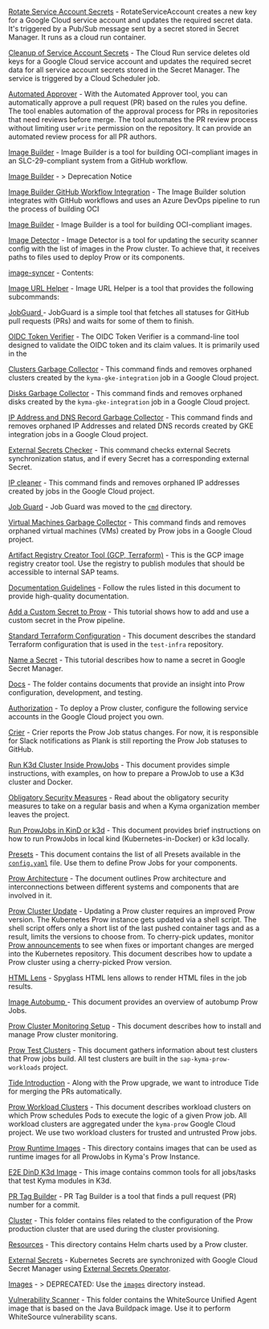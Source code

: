 [Rotate Service Account Secrets](/cmd/cloud-run/rotate-service-account/README.md) - RotateServiceAccount creates a new key for a Google Cloud service account and updates the required secret data. It's triggered by a  Pub/Sub message sent by a secret stored in Secret Manager. It runs as a cloud run container.

[Cleanup of Service Account Secrets](/cmd/cloud-run/service-account-keys-cleaner/README.md) - The Cloud Run service deletes old keys for a Google Cloud service account and updates the required secret data for all service account secrets stored in the Secret Manager. The service is triggered by a Cloud Scheduler job.

[Automated Approver](/cmd/external-plugins/automated-approver/README.md) - With the Automated Approver tool, you can automatically approve a pull request (PR) based on the rules you define. The tool enables automation of the approval process for PRs in repositories that need reviews before merge. The tool automates the PR review process without limiting user `write` permission on the repository. It can provide an automated review process for all PR authors.

[Image Builder](/cmd/image-builder/README.md) - Image Builder is a tool for building OCI-compliant images in an SLC-29-compliant system from a GitHub workflow.

[Image Builder](/cmd/image-builder/README_deprecated.md) - > Deprecation Notice

[Image Builder GitHub Workflow Integration](/cmd/image-builder/github-workflow-integration.md) - The Image Builder solution integrates with GitHub workflows and uses an Azure DevOps pipeline to run the process of building OCI

[Image Builder](/cmd/image-builder/image-builder.md) - Image Builder is a tool for building OCI-compliant images.

[Image Detector](/cmd/image-detector/README.md) - Image Detector is a tool for updating the security scanner config with the list of images in the Prow cluster. To achieve that, it receives paths to files used to deploy Prow or its components.

[image-syncer](/cmd/image-syncer/README.md) - Contents:

[Image URL Helper](/cmd/image-url-helper/README.md) - Image URL Helper is a tool that provides the following subcommands:

[JobGuard ](/cmd/jobguard/README.md) - JobGuard is a simple tool that fetches all statuses for GitHub pull requests (PRs) and waits for some of them to finish.

[OIDC Token Verifier](/cmd/oidc-token-verifier/README.md) - The OIDC Token Verifier is a command-line tool designed to validate the OIDC token and its claim values. It is primarily used in the

[Clusters Garbage Collector](/cmd/tools/clusterscollector/README.md) - This command finds and removes orphaned clusters created by the `kyma-gke-integration` job in a Google Cloud project.

[Disks Garbage Collector](/cmd/tools/diskscollector/README.md) - This command finds and removes orphaned disks created by the `kyma-gke-integration` job in a Google Cloud project.

[IP Address and DNS Record Garbage Collector](/cmd/tools/dnscollector/README.md) - This command finds and removes orphaned IP Addresses and related DNS records created by GKE integration jobs in a Google Cloud project.

[External Secrets Checker](/cmd/tools/externalsecretschecker/README.md) - This command checks external Secrets synchronization status, and if every Secret has a corresponding external Secret.

[IP cleaner](/cmd/tools/ipcleaner/README.md) - This command finds and removes orphaned IP addresses created by jobs in the Google Cloud project.

[Job Guard](/cmd/tools/jobguard/README.md) - Job Guard was moved to the [`cmd`](/cmd/jobguard) directory.

[Virtual Machines Garbage Collector](/cmd/tools/vmscollector/README.md) - This command finds and removes orphaned virtual machines (VMs) created by Prow jobs in a Google Cloud project.

[Artifact Registry Creator Tool (GCP, Terraform)](/configs/terraform/modules/artifact-registry/README.md) - This is the GCP image registry creator tool. Use the registry to publish modules that should be accessible to internal SAP teams.

[Documentation Guidelines](/docs/documentation_guidelines.md) - Follow the rules listed in this document to provide high-quality documentation.

[Add a Custom Secret to Prow](/docs/how-to/how-to-add-custom-secret.md) - This tutorial shows how to add and use a custom secret in the Prow pipeline.

[Standard Terraform Configuration](/docs/how-to/how-to-create-standard-terraform-config.md) - This document describes the standard Terraform configuration that is used in the `test-infra` repository. 

[Name a Secret](/docs/how-to/how-to-name-secret.md) - This tutorial describes how to name a secret in Google Secret Manager.

[Docs](/docs/prow/README.md) - The folder contains documents that provide an insight into Prow configuration, development, and testing.

[Authorization](/docs/prow/authorization.md) - To deploy a Prow cluster, configure the following service accounts in the Google Cloud project you own.

[Crier](/docs/prow/crier.md) - Crier reports the Prow Job status changes. For now, it is responsible for Slack notifications as Plank is still reporting the Prow Job statuses to GitHub.

[Run K3d Cluster Inside ProwJobs](/docs/prow/k3d-no-ssh.md) - This document provides simple instructions, with examples, on how to prepare a ProwJob to use a K3d cluster and Docker.

[Obligatory Security Measures](/docs/prow/obligatory-security-measures.md) - Read about the obligatory security measures to take on a regular basis and when a Kyma organization member leaves the project.

[Run ProwJobs in KinD or k3d](/docs/prow/pj-in-kind.md) - This document provides brief instructions on how to run ProwJobs in local kind (Kubernetes-in-Docker) or k3d locally.

[Presets](/docs/prow/presets.md) - This document contains the list of all Presets available in the [`config.yaml`](/prow/config.yaml) file. Use them to define Prow Jobs for your components.

[Prow Architecture](/docs/prow/prow-architecture.md) - The document outlines Prow architecture and interconnections between different systems and components that are involved in it.

[Prow Cluster Update](/docs/prow/prow-cluster-update.md) - Updating a Prow cluster requires an improved Prow version. The Kubernetes Prow instance gets updated via a shell script. The shell script offers only a short list of the last pushed container tags and as a result, limits the versions to choose from. To cherry-pick updates, monitor [Prow announcements](https://docs.prow.k8s.io/docs/announcements/) to see when fixes or important changes are merged into the Kubernetes repository. This document describes how to update a Prow cluster using a cherry-picked Prow version.

[HTML Lens](/docs/prow/prow-html-lens.md) - Spyglass HTML lens allows to render HTML files in the job results.

[Image Autobump ](/docs/prow/prow-jobs-autobump.md) - This document provides an overview of autobump Prow Jobs.

[Prow Cluster Monitoring Setup](/docs/prow/prow-monitoring.md) - This document describes how to install and manage Prow cluster monitoring. 

[Prow Test Clusters](/docs/prow/test-clusters.md) - This document gathers information about test clusters that Prow jobs build. All test clusters are built in the `sap-kyma-prow-workloads` project.

[Tide Introduction](/docs/prow/tide-introduction-notes.md) - Along with the Prow upgrade, we want to introduce Tide for merging the PRs automatically.

[Prow Workload Clusters](/docs/prow/workload-clusters.md) - This document describes workload clusters on which Prow schedules Pods to execute the logic of a given Prow job. All workload clusters are aggregated under the `kyma-prow` Google Cloud project. We use two workload clusters for trusted and untrusted Prow jobs.

[Prow Runtime Images](/images/README.md) - This directory contains images that can be used as runtime images for all ProwJobs in Kyma's Prow Instance.

[E2E DinD K3d Image](/images/e2e-dind-k3d/README.md) - This image contains common tools for all jobs/tasks that test Kyma modules in K3d.

[PR Tag Builder](/pkg/tools/prtagbuilder/README.md) - PR Tag Builder is a tool that finds a pull request (PR) number for a commit.

[Cluster](/prow/cluster/README.md) - This folder contains files related to the configuration of the Prow production cluster that are used during the cluster provisioning.

[Resources](/prow/cluster/resources/README.md) - This directory contains Helm charts used by a Prow cluster.

[External Secrets](/prow/cluster/resources/external-secrets/README.md) - Kubernetes Secrets are synchronized with Google Cloud Secret Manager using [External Secrets Operator](https://github.com/external-secrets/external-secrets).

[Images](/prow/images/README.md) - > DEPRECATED: Use the [`images`](/images) directory instead.

[Vulnerability Scanner](/prow/images/whitesource-scanner/README.md) - This folder contains the WhiteSource Unified Agent image that is based on the Java Buildpack image. Use it to perform WhiteSource vulnerability scans.
